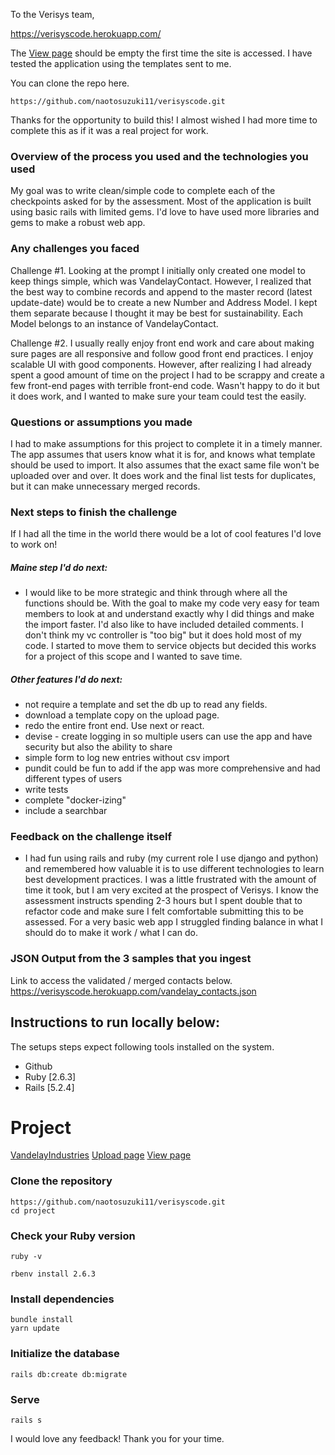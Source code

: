 To the Verisys team, 

https://verisyscode.herokuapp.com/

The [View page](https://verisyscode.herokuapp.com/review) should be empty the first time the site is accessed. I have tested the application using the templates sent to me. 

You can clone the repo here.
```shell
https://github.com/naotosuzuki11/verisyscode.git
```

Thanks for the opportunity to build this! I almost wished I had more time to complete this as if it was a real project for work.


### Overview of the process you used and the technologies you used
  My goal was to write clean/simple code to complete each of the checkpoints asked for by the assessment. Most of the application is built using basic rails with limited gems. I'd love to have used more libraries and gems to make a robust web app. 
  
### Any challenges you faced
  Challenge #1. Looking at the prompt I initially only created one model to keep things simple, which was VandelayContact. However, I realized that the best way to combine records and append to the master record (latest update-date) would be to create a new Number and Address Model. I kept them separate because I thought it may be best for sustainability. Each Model belongs to an instance of VandelayContact. 
  
  Challenge #2. I usually really enjoy front end work and care about making sure pages are all responsive and follow good front end practices. I enjoy scalable UI with good components. However, after realizing I had already spent a good amount of time on the project I had to be scrappy and create a few front-end pages with terrible front-end code. Wasn't happy to do it but it does work, and I wanted to make sure your team could test the easily. 

### Questions or assumptions you made
  I had to make assumptions for this project to complete it in a timely manner. The app assumes that users know what it is for, and knows what template should be used to import. It also assumes that the exact same file won't be uploaded over and over. It does work and the final list tests for duplicates, but it can make unnecessary merged records. 

### Next steps to finish the challenge
  If I had all the time in the world there would be a lot of cool features I'd love to work on!
  
  ##### Maine step I'd do next: 
  - I would like to be more strategic and think through where all the functions should be. With the goal to make my code very easy for team members to look at and understand exactly why I did things and make the import faster. I'd also like to have included detailed comments. I don't think my vc controller is "too big" but it does hold most of my code. I started to move them to service objects but decided this works for a project of this scope and I wanted to save time. 
  
  ##### Other features I'd do next: 
  - not require a template and set the db up to read any fields. 
  - download a template copy on the upload page. 
  - redo the entire front end. Use next or react.
  - devise - create logging in so multiple users can use the app and have security but also the ability to share
  - simple form to log new entries without csv import
  - pundit could be fun to add if the app was more comprehensive and had different types of users
  - write tests 
  - complete "docker-izing" 
  - include a searchbar
  
### Feedback on the challenge itself
  - I had fun using rails and ruby (my current role I use django and python) and remembered how valuable it is to use different technologies to learn best development practices. I was a little frustrated with the amount of time it took, but I am very excited at the prospect of Verisys. I know the assessment instructs spending 2-3 hours but I spent double that to refactor code and make sure I felt comfortable submitting this to be assessed. For a very basic web app I struggled finding balance in what I should do to make it work / what I can do. 


### JSON Output from the 3 samples that you ingest
  Link to access the validated / merged contacts below. 
  https://verisyscode.herokuapp.com/vandelay_contacts.json




## Instructions to run locally below:

The setups steps expect following tools installed on the system.

- Github
- Ruby [2.6.3]
- Rails [5.2.4]


# Project

[VandelayIndustries](https://verisyscode.herokuapp.com/)
[Upload page](https://verisyscode.herokuapp.com/upload)
[View page](https://verisyscode.herokuapp.com/review)


### Clone the repository

```shell
https://github.com/naotosuzuki11/verisyscode.git
cd project
```

### Check your Ruby version

```shell
ruby -v
```

```shell
rbenv install 2.6.3
```

### Install dependencies


```shell
bundle install
yarn update
```

### Initialize the database

```shell
rails db:create db:migrate 
```


### Serve

```shell
rails s
```

I would love any feedback! Thank you for your time.

